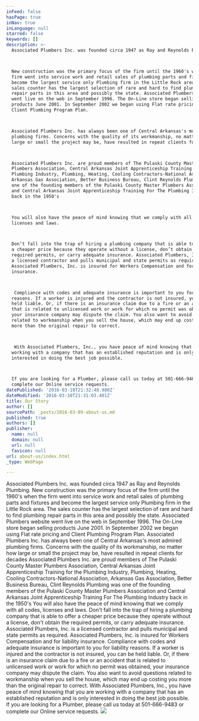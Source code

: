```yaml
---
inFeed: false
hasPage: true
inNav: true
inLanguage: null
starred: false
keywords: []
description: >-
  Associated Plumbers Inc. was founded circa 1947 as Ray and Reynolds Plumbing.



  New construction was the primary focus of the firm until the 1960's when the
  firm went into service work and retail sales of plumbing parts and fixtures and
  become the largest service only Plumbing firm in the Little Rock area. The
  sales counter has the largest selection of rare and hard to find plumbing
  repair parts in this area and possibly the state. Associated Plumbers website
  went live on the web in September 1996. The On-Line store began selling
  products June 2001. In September 2002 we began using Flat rate pricing and
  Client Plumbing Program Plan.



  Associated Plumbers Inc. has always been one of Central Arkansas's most admired
  plumbing firms. Concerns with the quality of its workmanship, no matter how
  large or small the project may be, have resulted in repeat clients for decades



  Associated Plumbers Inc. are proud members of The Pulaski County Master
  Plumbers Association, Central Arkansas Joint Apprenticeship Training for the
  Plumbing Industry, Plumbing, Heating, Cooling Contractors-National Association,
  Arkansas Gas Association, Better Business Bureau, Clint Reynolds Plumbing was
  one of the founding members of the Pulaski County Master Plumbers Association
  and Central Arkansas Joint Apprenticeship Training For The Plumbing Industry
  back in the 1950's



  You will also have the peace of mind knowing that we comply with all codes,
  licenses and laws.



  Don’t fall into the trap of hiring a plumbing company that is able to offer
  a cheaper price because they operate without a license, don’t obtain the
  required permits, or carry adequate insurance. Associated Plumbers, Inc. is
  a licensed contractor and pulls municipal and state permits as required.
  Associated Plumbers, Inc. is insured for Workers Compensation and for liability
  insurance.



   Compliance with codes and adequate insurance is important to you for liability
  reasons. If a worker is injured and the contractor is not insured, you can be
  held liable. Or, if there is an insurance claim due to a fire or an accident
  that is related to unlicensed work or work for which no permit was obtained,
  your insurance company may dispute the claim. You also want to avoid questions
  related to workmanship when you sell the house, which may end up costing you
  more than the original repair to correct.



   With Associated Plumbers, Inc., you have peace of mind knowing that you are
  working with a company that has an established reputation and is only
  interested in doing the best job possible.



  If you are looking for a Plumber, please call us today at 501-666-9483 or
  complete our Online service requests.
datePublished: '2016-03-10T21:32:48.980Z'
dateModified: '2016-03-10T21:31:03.401Z'
title: Our Story
author: []
sourcePath: _posts/2016-03-09-about-us.md
published: true
authors: []
publisher:
  name: null
  domain: null
  url: null
  favicon: null
url: about-us/index.html
_type: WebPage

---
```

Associated Plumbers Inc. was founded circa 1947 as Ray and Reynolds Plumbing.
New construction was the primary focus of the firm until the 1960's when the firm went into service work and retail sales of plumbing parts and fixtures and become the largest service only Plumbing firm in the Little Rock area. The sales counter has the largest selection of rare and hard to find plumbing repair parts in this area and possibly the state. Associated Plumbers website went live on the web in September 1996\. The On-Line store began selling products June 2001\. In September 2002 we began using Flat rate pricing and Client Plumbing Program Plan.
Associated Plumbers Inc. has always been one of Central Arkansas's most admired plumbing firms. Concerns with the quality of its workmanship, no matter how large or small the project may be, have resulted in repeat clients for decades
Associated Plumbers Inc. are proud members of The Pulaski County Master Plumbers Association, Central Arkansas Joint Apprenticeship Training for the Plumbing Industry, Plumbing, Heating, Cooling Contractors-National Association, Arkansas Gas Association, Better Business Bureau, Clint Reynolds Plumbing was one of the founding members of the Pulaski County Master Plumbers Association and Central Arkansas Joint Apprenticeship Training For The Plumbing Industry back in the 1950's
You will also have the peace of mind knowing that we comply with all codes, licenses and laws.
Don't fall into the trap of hiring a plumbing company that is able to offer a cheaper price because they operate without a license, don't obtain the required permits, or carry adequate insurance. Associated Plumbers, Inc. is a licensed contractor and pulls municipal and state permits as required. Associated Plumbers, Inc. is insured for Workers Compensation and for liability insurance.
Compliance with codes and adequate insurance is important to you for liability reasons. If a worker is injured and the contractor is not insured, you can be held liable. Or, if there is an insurance claim due to a fire or an accident that is related to unlicensed work or work for which no permit was obtained, your insurance company may dispute the claim. You also want to avoid questions related to workmanship when you sell the house, which may end up costing you more than the original repair to correct.
With Associated Plumbers, Inc., you have peace of mind knowing that you are working with a company that has an established reputation and is only interested in doing the best job possible.
If you are looking for a Plumber, please call us today at 501-666-9483 or complete our Online service requests.
![](https://the-grid-user-content.s3-us-west-2.amazonaws.com/5c2a2170-27ab-4bd1-94ba-9499a8e40ddc.jpg)